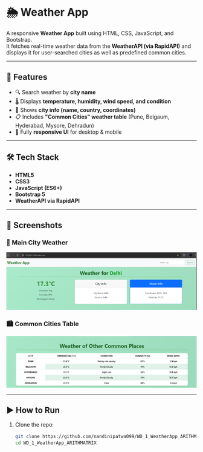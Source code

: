 # 🌦️ Weather App

A responsive **Weather App** built using HTML, CSS, JavaScript, and Bootstrap.  
It fetches real-time weather data from the **WeatherAPI (via RapidAPI)** and displays it for user-searched cities as well as predefined common cities.

---

## 🚀 Features
- 🔍 Search weather by **city name**
- 🌡️ Displays **temperature, humidity, wind speed, and condition**
- 📌 Shows **city info (name, country, coordinates)**
- 📋 Includes **"Common Cities" weather table** (Pune, Belgaum, Hyderabad, Mysore, Dehradun)
- 📱 Fully **responsive UI** for desktop & mobile

---

## 🛠️ Tech Stack
- **HTML5**
- **CSS3**
- **JavaScript (ES6+)**
- **Bootstrap 5**
- **WeatherAPI via RapidAPI**

---

## 📸 Screenshots

### 🌆 Main City Weather
![Main City Screenshot](screenshots/main_city.png)

### 🏙️ Common Cities Table
![Common Cities Screenshot](screenshots/common_cities.png)

---

## ▶️ How to Run
1. Clone the repo:
   ```bash
   git clone https://github.com/nandinipatwa099/WD_1_WeatherApp_ARITHMATRIX.git
   cd WD_1_WeatherApp_ARITHMATRIX
